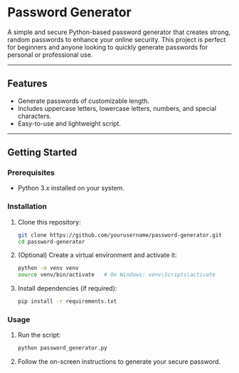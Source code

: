 # Password Generator

A simple and secure Python-based password generator that creates strong, random passwords to enhance your online security. This project is perfect for beginners and anyone looking to quickly generate passwords for personal or professional use.

---

## Features
- Generate passwords of customizable length.
- Includes uppercase letters, lowercase letters, numbers, and special characters.
- Easy-to-use and lightweight script.

---

## Getting Started

### Prerequisites
- Python 3.x installed on your system.

### Installation
1. Clone this repository:  
   ```bash
   git clone https://github.com/yourusername/password-generator.git
   cd password-generator
2. (Optional) Create a virtual environment and activate it:
   ```bash
   python -m venv venv
   source venv/bin/activate   # On Windows: venv\Scripts\activate
3. Install dependencies (if required):
   ```bash
   pip install -r requirements.txt

### Usage
1. Run the script:
   ```bash
   python password_generator.py
2. Follow the on-screen instructions to generate your secure password.



